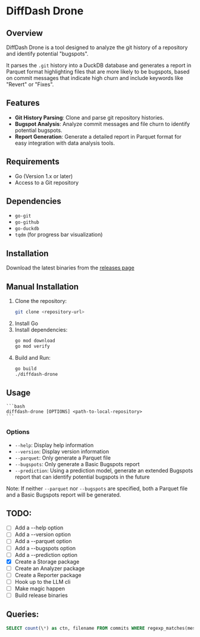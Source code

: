 # DiffDash Drone

## Overview

DiffDash Drone is a tool designed to analyze the git history of a repository and identify potential "bugspots".

It parses the `.git` history into a DuckDB database and generates a report in Parquet format highlighting files that are more likely to be bugspots, based on commit messages that indicate high churn and include keywords like "Revert" or "Fixes".

## Features

- **Git History Parsing**: Clone and parse git repository histories.
- **Bugspot Analysis**: Analyze commit messages and file churn to identify potential bugspots.
- **Report Generation**: Generate a detailed report in Parquet format for easy integration with data analysis tools.

## Requirements

- Go (Version 1.x or later)
- Access to a Git repository

## Dependencies

- `go-git`
- `go-github`
- `go-duckdb`
- `tqdm` (for progress bar visualization)

## Installation

Download the latest binaries from the [releases page](#TODO)

## Manual Installation

1. Clone the repository:
   ```bash
   git clone <repository-url>
   ```
2. Install Go
3. Install dependencies:
   ```bash
   go mod download
   go mod verify
   ```
4. Build and Run:
   ```bash
   go build
   ./diffdash-drone
   ```

## Usage

    ```bash
    diffdash-drone [OPTIONS] <path-to-local-repository>
    ```

### Options

- `--help`: Display help information
- `--version`: Display version information
- `--parquet`: Only generate a Parquet file
- `--bugspots`: Only generate a Basic Bugspots report
- `--prediction`: Using a prediction model, generate an extended Bugspots report that can identify potential bugspots in the future

Note: If neither `--parquet` nor `--bugspots` are specified, both a Parquet file and a Basic Bugspots report will be generated.

## TODO:

- [ ] Add a --help option
- [ ] Add a --version option
- [ ] Add a --parquet option
- [ ] Add a --bugspots option
- [ ] Add a --prediction option
- [x] Create a Storage package
- [ ] Create an Analyzer package
- [ ] Create a Reporter package
- [ ] Hook up to the LLM cli
- [ ] Make magic happen
- [ ] Build release binaries

## Queries:

```sql
SELECT count(\*) as ctn, filename FROM commits WHERE regexp_matches(message, '(fix?|fix(es|ed)?|close(s|d)?|revert(s|d)?)') GROUP BY filename ORDER BY ctn DESC;
```
